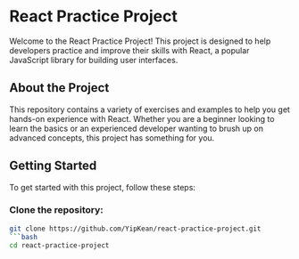 # React Practice Project

Welcome to the React Practice Project! This project is designed to help developers practice and improve their skills with React, a popular JavaScript library for building user interfaces.

## About the Project

This repository contains a variety of exercises and examples to help you get hands-on experience with React. Whether you are a beginner looking to learn the basics or an experienced developer wanting to brush up on advanced concepts, this project has something for you.

## Getting Started

To get started with this project, follow these steps:

### Clone the repository:
```bash
git clone https://github.com/YipKean/react-practice-project.git
```bash
cd react-practice-project
